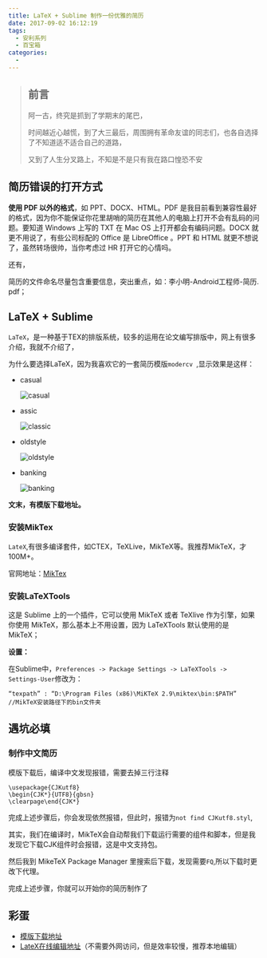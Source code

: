```yaml
---
title: LaTeX + Sublime 制作一份优雅的简历
date: 2017-09-02 16:12:19
tags:
  - 安利系列
  - 百宝箱
categories:
  - 
---
```


>## 前言
>
>阿一古，终究是抓到了学期末的尾巴，
>
>时间越近心越慌，到了大三最后，周围拥有革命友谊的同志们，也各自选择了不知道适不适合自己的道路，
>
>又到了人生分叉路上，不知是不是只有我在路口惶恐不安

## 简历错误的打开方式

**使用 PDF 以外的格式**，如 PPT、DOCX、HTML。PDF 是我目前看到兼容性最好的格式，因为你不能保证你花里胡哨的简历在其他人的电脑上打开不会有乱码的问题。要知道 Windows 上写的 TXT 在 Mac OS 上打开都会有编码问题。DOCX 就更不用说了，有些公司标配的 Office 是 LibreOffice 。PPT 和 HTML 就更不想说了，虽然转场很帅，当你考虑过 HR 打开它的心情吗。

还有，

简历的文件命名尽量包含重要信息，突出重点，如：李小明-Android工程师-简历. pdf；

## LaTeX + Sublime

`LaTeX`，是一种基于TEX的排版系统，较多的运用在论文编写排版中，网上有很多介绍，我就不介绍了，

为什么要选择LaTeX，因为我喜欢它的一套简历模版`modercv `,显示效果是这样：

- casual

  ![casual](http://orj2jcr7i.bkt.clouddn.com/leeifme/blog/techcausl.png)

<!--more -->

- assic

  ![classic](http://orj2jcr7i.bkt.clouddn.com/leeifme/blog/techclassic.png)

- oldstyle

  ![oldstyle](http://orj2jcr7i.bkt.clouddn.com/leeifme/blog/techoldstyle.png)

- banking

  ![banking](http://orj2jcr7i.bkt.clouddn.com/leeifme/blog/techbanking.png)

**文末，有模版下载地址。**

### 安装MikTex

`LateX`,有很多编译套件，如CTEX，TeXLive，MikTeX等。我推荐MikTeX，才100M+。

官网地址：[MikTex](http://www.miktex.org/)

### 安装LaTeXTools

这是 Sublime 上的一个插件，它可以使用 MikTeX 或者 TeXlive 作为引擎，如果你使用 MikTeX，那么基本上不用设置，因为 LaTeXTools 默认使用的是 MikTeX；

**设置：**

在Sublime中，`Preferences -> Package Settings -> LaTeXTools -> Settings-User`修改为：

```
“texpath” : “D:\Program Files (x86)\MiKTeX 2.9\miktex\bin:$PATH”  //MikTeX安装路径下的bin文件夹
```

## 遇坑必填

### 制作中文简历

模版下载后，编译中文发现报错，需要去掉三行注释

```
\usepackage{CJKutf8}
\begin{CJK*}{UTF8}{gbsn} 
\clearpage\end{CJK*} 
```

完成上述步骤后，你会发现依然报错，但此时，报错为`not find CJKutf8.styl`,

其实，我们在编译时，MikTeX会自动帮我们下载运行需要的组件和脚本，但是我发现它下载CJK组件时会报错，这是中文支持包。

然后我到 MikeTeX Package Manager 里搜索后下载，发现需要`FQ`,所以下载时更改下代理。

完成上述步骤，你就可以开始你的简历制作了

## 彩蛋

- [模版下载地址](https://github.com/leeifme/Moderncv-LateX)
- [LateX在线编辑地址](https://www.sharelatex.com)（不需要外网访问，但是效率较慢，推荐本地编辑）